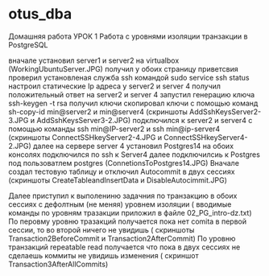 # otus_dba
  
Домашняя работа
УРОК 1
Работа с уровнями изоляции транзакции в PostgreSQL
  
вначале установил server1 и server2 на virtualbox (WorkingUbuntuServer.JPG)
получил у обоих страницу приветсвия
проверил установленая служба ssh командой
sudo service ssh status
настроил статические Ip адреса у server2 и server 4
получил положительный ответ на server2 и server 4
запустил генерацию ключа ssh-keygen -t rsa
получил ключи
скопировал ключи с помощью команд sh-copy-id min@server2 и min@server4 (cкриншоты AddSshKeysServer2-3.JPG и  AddSshKeysServer3-2.JPG)
подключился к server2 и server4 с помощью команды ssh min@IP-server2 и ssh min@ip-server4  (cкриншоты ConnectSSHkeyServer2-4.JPG и ConnectSSHkeyServer4-2.JPG)
далее на сервере server 4 установил Postgres14
на обоих консолях подключился по ssh к Server4
далее подключилсиь к Postgres под пользоватлем postgres (ConnetionsToPostgres14.JPG)
Вначале создал тестовую таблицу и отключил Autocommit в двух сессиях (скриншоты CreateTableandInsertData и DisableAutocimmit.JPG)
  
Далее приступил к выполениню задачния по транзакцию в обоих сессиях с дефолтным (не меняя) уровнем изоляции ( вводимые команды  по уровням тразакции приложил в файле 02_PG_intro-dz.txt)
По перовму уровню тразакций получается пока нет comitа в первой сессии, то во второй ничего не увидишь ( скриншоты  Transaction2BeforeCommit и Transaction2AfterCommit)
По уровню транзакций repeatable read получается что пока в двух сессиях не сделаешь коммиты не увидишь изменения ( скриншот Transaction3AfterAllCommits)
